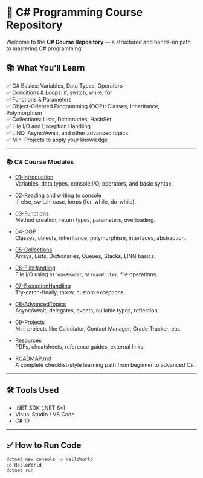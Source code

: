 # 🎯 C# Programming Course Repository

Welcome to the **C# Course Repository** — a structured and hands-on path to mastering C# programming!

## 📚 What You'll Learn

✅ C# Basics: Variables, Data Types, Operators  
✅ Conditions & Loops: if, switch, while, for  
✅ Functions & Parameters  
✅ Object-Oriented Programming (OOP): Classes, Inheritance, Polymorphism  
✅ Collections: Lists, Dictionaries, HashSet  
✅ File I/O and Exception Handling  
✅ LINQ, Async/Await, and other advanced topics  
✅ Mini Projects to apply your knowledge

---

### 📚 C# Course Modules

- [01-Introduction](./01-Introduction/)  
  Variables, data types, console I/O, operators, and basic syntax.

- [02-Reading and writing to console](./02-Readingandwritingtoconsole/)  
  If-else, switch-case, loops (for, while, do-while).

- [03-Functions](./03-Functions/)  
  Method creation, return types, parameters, overloading.

- [04-OOP](./04-OOP/)  
  Classes, objects, inheritance, polymorphism, interfaces, abstraction.

- [05-Collections](./05-Collections/)  
  Arrays, Lists, Dictionaries, Queues, Stacks, LINQ basics.

- [06-FileHandling](./06-FileHandling/)  
  File I/O using `StreamReader`, `StreamWriter`, file operations.

- [07-ExceptionHandling](./07-ExceptionHandling/)  
  Try-catch-finally, throw, custom exceptions.

- [08-AdvancedTopics](./08-AdvancedTopics/)  
  Async/await, delegates, events, nullable types, reflection.

- [09-Projects](./09-Projects/)  
  Mini projects like Calculator, Contact Manager, Grade Tracker, etc.

- [Resources](./Resources/)  
  PDFs, cheatsheets, reference guides, external links.

- [ROADMAP.md](./ROADMAP.md)  
  A complete checklist-style learning path from beginner to advanced C#.



---

## 🛠️ Tools Used

- .NET SDK (.NET 6+)
- Visual Studio / VS Code
- C# 10

---

## ✅ How to Run Code

```bash
dotnet new console -o HelloWorld
cd HelloWorld
dotnet run
